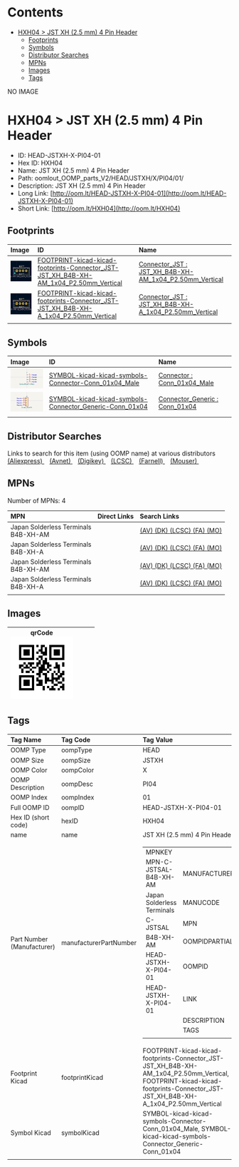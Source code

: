 



Contents
========

* [HXH04 > JST XH (2.5 mm) 4 Pin Header](#hxh04--jst-xh-25-mm-4-pin-header)
	* [Footprints](#footprints)
	* [Symbols](#symbols)
	* [Distributor Searches](#distributor-searches)
	* [MPNs](#mpns)
	* [Images](#images)
	* [Tags](#tags)
  
NO IMAGE  
# HXH04 > JST XH (2.5 mm) 4 Pin Header

- ID: HEAD-JSTXH-X-PI04-01
- Hex ID: HXH04
- Name: JST XH (2.5 mm) 4 Pin Header
- Path: oomlout_OOMP_parts_V2/HEAD/JSTXH/X/PI04/01/
- Description: JST XH (2.5 mm) 4 Pin Header
- Long Link: [http://oom.lt/HEAD-JSTXH-X-PI04-01](http://oom.lt/HEAD-JSTXH-X-PI04-01)
- Short Link: [http://oom.lt/HXH04](http://oom.lt/HXH04)

## Footprints
  

|Image|ID|Name|
| :--- | :--- | :--- |
|[![](https://raw.githubusercontent.com/oomlout/oomlout_OOMP_eda_V2/main/FOOTPRINT/kicad/kicad-footprints/Connector_JST/JST_XH_B4B-XH-AM_1x04_P2.50mm_Vertical/image_140.png)](https://github.com/oomlout/oomlout_OOMP_eda_V2/tree/main/FOOTPRINT/kicad/kicad-footprints/Connector_JST/JST_XH_B4B-XH-AM_1x04_P2.50mm_Vertical/)|[FOOTPRINT-kicad-kicad-footprints-Connector_JST-JST_XH_B4B-XH-AM_1x04_P2.50mm_Vertical](https://github.com/oomlout/oomlout_OOMP_eda_V2/tree/main/FOOTPRINT/kicad/kicad-footprints/Connector_JST/JST_XH_B4B-XH-AM_1x04_P2.50mm_Vertical/)|[Connector_JST : JST_XH_B4B-XH-AM_1x04_P2.50mm_Vertical](https://github.com/oomlout/oomlout_OOMP_eda_V2/tree/main/FOOTPRINT/kicad/kicad-footprints/Connector_JST/JST_XH_B4B-XH-AM_1x04_P2.50mm_Vertical/)|
|[![](https://raw.githubusercontent.com/oomlout/oomlout_OOMP_eda_V2/main/FOOTPRINT/kicad/kicad-footprints/Connector_JST/JST_XH_B4B-XH-A_1x04_P2.50mm_Vertical/image_140.png)](https://github.com/oomlout/oomlout_OOMP_eda_V2/tree/main/FOOTPRINT/kicad/kicad-footprints/Connector_JST/JST_XH_B4B-XH-A_1x04_P2.50mm_Vertical/)|[FOOTPRINT-kicad-kicad-footprints-Connector_JST-JST_XH_B4B-XH-A_1x04_P2.50mm_Vertical](https://github.com/oomlout/oomlout_OOMP_eda_V2/tree/main/FOOTPRINT/kicad/kicad-footprints/Connector_JST/JST_XH_B4B-XH-A_1x04_P2.50mm_Vertical/)|[Connector_JST : JST_XH_B4B-XH-A_1x04_P2.50mm_Vertical](https://github.com/oomlout/oomlout_OOMP_eda_V2/tree/main/FOOTPRINT/kicad/kicad-footprints/Connector_JST/JST_XH_B4B-XH-A_1x04_P2.50mm_Vertical/)|
||||

## Symbols
  

|Image|ID|Name|
| :--- | :--- | :--- |
|[![](https://raw.githubusercontent.com/oomlout/oomlout_OOMP_eda_V2/main/SYMBOL/kicad/kicad-symbols/Connector/Conn_01x04_Male/image_140.png)](https://github.com/oomlout/oomlout_OOMP_eda_V2/tree/main/SYMBOL/kicad/kicad-symbols/Connector/Conn_01x04_Male/)|[SYMBOL-kicad-kicad-symbols-Connector-Conn_01x04_Male](https://github.com/oomlout/oomlout_OOMP_eda_V2/tree/main/SYMBOL/kicad/kicad-symbols/Connector/Conn_01x04_Male/)|[Connector : Conn_01x04_Male](https://github.com/oomlout/oomlout_OOMP_eda_V2/tree/main/SYMBOL/kicad/kicad-symbols/Connector/Conn_01x04_Male/)|
|[![](https://raw.githubusercontent.com/oomlout/oomlout_OOMP_eda_V2/main/SYMBOL/kicad/kicad-symbols/Connector_Generic/Conn_01x04/image_140.png)](https://github.com/oomlout/oomlout_OOMP_eda_V2/tree/main/SYMBOL/kicad/kicad-symbols/Connector_Generic/Conn_01x04/)|[SYMBOL-kicad-kicad-symbols-Connector_Generic-Conn_01x04](https://github.com/oomlout/oomlout_OOMP_eda_V2/tree/main/SYMBOL/kicad/kicad-symbols/Connector_Generic/Conn_01x04/)|[Connector_Generic : Conn_01x04](https://github.com/oomlout/oomlout_OOMP_eda_V2/tree/main/SYMBOL/kicad/kicad-symbols/Connector_Generic/Conn_01x04/)|
||||

## Distributor Searches
  
Links to search for this item (using OOMP name) at various distributors  
[(Aliexpress) ](https://www.aliexpress.com/wholesale?SearchText=JST+XH+2.5+mm+4+Pin+Header)&nbsp;&nbsp;&nbsp;[(Avnet) ](https://www.avnet.com/shop/us/search/JST+XH+2.5+mm+4+Pin+Header)&nbsp;&nbsp;&nbsp;[(Digikey) ](https://www.digikey.co.uk/en/products/result?s=JST+XH+2.5+mm+4+Pin+Header)&nbsp;&nbsp;&nbsp;[(LCSC) ](https://www.lcsc.com/search?q=JST+XH+2.5+mm+4+Pin+Header)&nbsp;&nbsp;&nbsp;[(Farnell) ](https://uk.farnell.com/search?st=JST+XH+2.5+mm+4+Pin+Header)&nbsp;&nbsp;&nbsp;[(Mouser) ](https://www.mouser.com/c/?q=JST+XH+2.5+mm+4+Pin+Header)&nbsp;&nbsp;&nbsp;
## MPNs
  
Number of MPNs: 4  

|MPN|Direct Links|Search Links|
| :--- | :--- | :--- |
|Japan Solderless Terminals<br>B4B-XH-AM||[(AV) ](https://www.avnet.com/shop/us/search/B4B-XH-AM)[(DK) ](https://www.digikey.co.uk/products/en?keywords=B4B-XH-AM)[(LCSC) ](https://www.lcsc.com/search?q=B4B-XH-AM)[(FA) ](https://uk.farnell.com/search?st=B4B-XH-AM)[(MO) ](https://www.mouser.com/c/?q=B4B-XH-AM)|
|Japan Solderless Terminals<br>B4B-XH-A||[(AV) ](https://www.avnet.com/shop/us/search/B4B-XH-A)[(DK) ](https://www.digikey.co.uk/products/en?keywords=B4B-XH-A)[(LCSC) ](https://www.lcsc.com/search?q=B4B-XH-A)[(FA) ](https://uk.farnell.com/search?st=B4B-XH-A)[(MO) ](https://www.mouser.com/c/?q=B4B-XH-A)|
|Japan Solderless Terminals<br>B4B-XH-AM||[(AV) ](https://www.avnet.com/shop/us/search/B4B-XH-AM)[(DK) ](https://www.digikey.co.uk/products/en?keywords=B4B-XH-AM)[(LCSC) ](https://www.lcsc.com/search?q=B4B-XH-AM)[(FA) ](https://uk.farnell.com/search?st=B4B-XH-AM)[(MO) ](https://www.mouser.com/c/?q=B4B-XH-AM)|
|Japan Solderless Terminals<br>B4B-XH-A||[(AV) ](https://www.avnet.com/shop/us/search/B4B-XH-A)[(DK) ](https://www.digikey.co.uk/products/en?keywords=B4B-XH-A)[(LCSC) ](https://www.lcsc.com/search?q=B4B-XH-A)[(FA) ](https://uk.farnell.com/search?st=B4B-XH-A)[(MO) ](https://www.mouser.com/c/?q=B4B-XH-A)|
||||

## Images
  

|qrCode<br>[![](https://raw.githubusercontent.com/oomlout/oomlout_OOMP_parts_V2/main/HEAD/JSTXH/X/PI04/01/qrCode_140.png)](https://github.com/oomlout/oomlout_OOMP_parts_V2/tree/main/HEAD/JSTXH/X/PI04/01/qrCode.png)||||
| :---: | :---: | :---: | :---: |

## Tags
  

|Tag Name|Tag Code|Tag Value|
| :--- | :--- | :--- |
|OOMP Type|oompType|HEAD|
|OOMP Size|oompSize|JSTXH|
|OOMP Color|oompColor|X|
|OOMP Description|oompDesc|PI04|
|OOMP Index|oompIndex|01|
|Full OOMP ID|oompID|HEAD-JSTXH-X-PI04-01|
|Hex ID (short code)|hexID|HXH04|
|name|name|JST XH (2.5 mm) 4 Pin Header|
|Part Number (Manufacturer)|manufacturerPartNumber|<table><tr><td>MPNKEY</td></tr><tr><td> MPN-C-JSTSAL-B4B-XH-AM</td><td> MANUFACTURER</td></tr><tr><td> Japan Solderless Terminals</td><td> MANUCODE</td></tr><tr><td> C-JSTSAL</td><td> MPN</td></tr><tr><td> B4B-XH-AM</td><td> OOMPIDPARTIAL</td></tr><tr><td> HEAD-JSTXH-X-PI04-01</td><td> OOMPID</td></tr><tr><td> HEAD-JSTXH-X-PI04-01</td><td> LINK</td></tr><tr><td> </td><td> DESCRIPTION</td></tr><tr><td> </td><td> TAGS</td></tr><tr><td> </td></tr></table></td><td> <table><tr><td>MPNKEY</td></tr><tr><td> MPN-C-JSTSAL-B4B-XH-A</td><td> MANUFACTURER</td></tr><tr><td> Japan Solderless Terminals</td><td> MANUCODE</td></tr><tr><td> C-JSTSAL</td><td> MPN</td></tr><tr><td> B4B-XH-A</td><td> OOMPIDPARTIAL</td></tr><tr><td> HEAD-JSTXH-X-PI04-01</td><td> OOMPID</td></tr><tr><td> HEAD-JSTXH-X-PI04-01</td><td> LINK</td></tr><tr><td> </td><td> DESCRIPTION</td></tr><tr><td> </td><td> TAGS</td></tr><tr><td> </td></tr></table></td><td> <table><tr><td>MPNKEY</td></tr><tr><td> MPN-C-JSTSAL-B4B-XH-AM</td><td> MANUFACTURER</td></tr><tr><td> Japan Solderless Terminals</td><td> MANUCODE</td></tr><tr><td> C-JSTSAL</td><td> MPN</td></tr><tr><td> B4B-XH-AM</td><td> OOMPIDPARTIAL</td></tr><tr><td> HEAD-JSTXH-X-PI04-01</td><td> OOMPID</td></tr><tr><td> HEAD-JSTXH-X-PI04-01</td><td> LINK</td></tr><tr><td> </td><td> DESCRIPTION</td></tr><tr><td> </td><td> TAGS</td></tr><tr><td> </td></tr></table></td><td> <table><tr><td>MPNKEY</td></tr><tr><td> MPN-C-JSTSAL-B4B-XH-A</td><td> MANUFACTURER</td></tr><tr><td> Japan Solderless Terminals</td><td> MANUCODE</td></tr><tr><td> C-JSTSAL</td><td> MPN</td></tr><tr><td> B4B-XH-A</td><td> OOMPIDPARTIAL</td></tr><tr><td> HEAD-JSTXH-X-PI04-01</td><td> OOMPID</td></tr><tr><td> HEAD-JSTXH-X-PI04-01</td><td> LINK</td></tr><tr><td> </td><td> DESCRIPTION</td></tr><tr><td> </td><td> TAGS</td></tr><tr><td> </td></tr></table>|
|Footprint Kicad|footprintKicad|FOOTPRINT-kicad-kicad-footprints-Connector_JST-JST_XH_B4B-XH-AM_1x04_P2.50mm_Vertical, FOOTPRINT-kicad-kicad-footprints-Connector_JST-JST_XH_B4B-XH-A_1x04_P2.50mm_Vertical|
|Symbol Kicad|symbolKicad|SYMBOL-kicad-kicad-symbols-Connector-Conn_01x04_Male, SYMBOL-kicad-kicad-symbols-Connector_Generic-Conn_01x04|
||||
